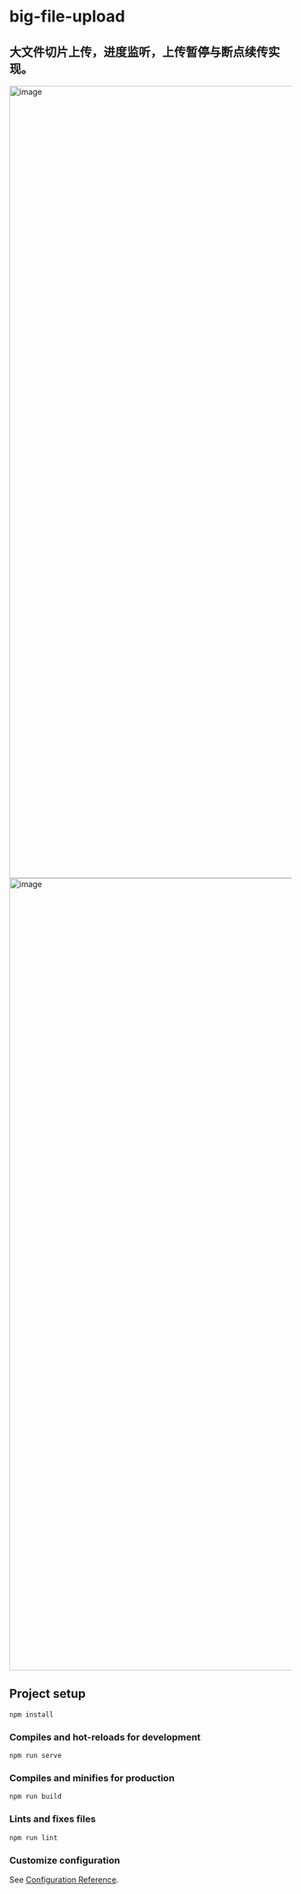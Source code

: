 # big-file-upload
## 大文件切片上传，进度监听，上传暂停与断点续传实现。
<img width="1415" alt="image" src="https://user-images.githubusercontent.com/91867363/210319464-d36ee656-badd-4fd4-ab05-26b92ab1ce0d.png">

<img width="1415" alt="image" src="https://user-images.githubusercontent.com/91867363/220877152-52003158-e8d8-4c48-9a4f-a58530faa8ef.png">

## Project setup
```
npm install
```

### Compiles and hot-reloads for development
```
npm run serve
```

### Compiles and minifies for production
```
npm run build
```

### Lints and fixes files
```
npm run lint
```

### Customize configuration
See [Configuration Reference](https://cli.vuejs.org/config/).
